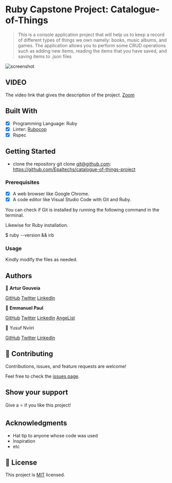 # Ruby Capstone Project: Catalogue-of-Things
> This is a console application project that will help us to keep a record of different types of things we own namely: books, music albums, and games. The application allows you to perform some CRUD operations such as adding new items, reading the items that you have saved, and saving items to .json files

![screenshot](./screenshot.png)
## VIDEO
The video link that gives the description of the project.
[Zoom](https://drive.google.com/file/d/1J05jBp2c400_pJANqGQQc9J5UrKtnrZn/view?usp=sharing)

## Built With

- [x] Programming Language: Ruby
- [x] Linter: [Rubocop](https://rubocop.org/)
- [x] Rspec

## Getting Started

- clone the repository git clone git@github.com: https://github.com/Epaltechs/catalogue-of-things-project

### Prerequisites

- [x] A web browser like Google Chrome.
- [x] A code editor like Visual Studio Code with Git and Ruby.

You can check if Git is installed by running the following command in the terminal.

Likewise for Ruby installation.

$ ruby --version && irb

### Usage

Kindly modify the files as needed.

## Authors

👤 **Artur Gouveia**

[GitHub](https://github.com/Arturgouveia1970)
[Twitter](https://twitter.com/@arturgouveia10)
[LinkedIn](https://www.linkedin.com/in/artur-gouveia-323868197/)

👤 **Emmanuel Paul**

[GitHub](https://github.com/Epaltechs)
[Twitter](https://twitter.com/@emmapaul247)
[LinkedIn](https://www.linkedin.com/in/emmanuel-s-paul)
[AngeList](https://angel.co/u/emmanuel-s-paul)

👤 Yusuf Nviiri

[GitHub](https://github.com/yusufnviiri)
[Twitter](https://twitter.com/YNviiri)
[LinkedIn](https://www.linkedin.com/in/yusuf-nviiri-8b4146206/)


## 🤝 Contributing

Contributions, issues, and feature requests are welcome!

Feel free to check the [issues page](../../issues/).

## Show your support

Give a ⭐️ if you like this project!

## Acknowledgments

- Hat tip to anyone whose code was used
- Inspiration
- etc

## 📝 License

This project is [MIT](./MIT.md) licensed.

